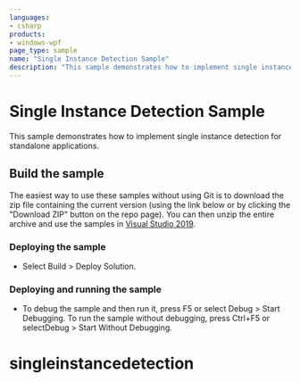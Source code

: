 ```yaml
---
languages:
- csharp
products:
- windows-wpf
page_type: sample
name: "Single Instance Detection Sample"        
description: "This sample demonstrates how to implement single instance detection for standalone applications."
---
```


# Single Instance Detection Sample
This sample demonstrates how to implement single instance detection for standalone applications.

## Build the sample
The easiest way to use these samples without using Git is to download the zip file containing the current version (using the link below or by clicking the "Download ZIP" button on the repo page). You can then unzip the entire archive and use the samples in [Visual Studio 2019](https://www.visualstudio.com/wpf-vs).

### Deploying the sample
- Select Build > Deploy Solution. 

### Deploying and running the sample
- To debug the sample and then run it, press F5 or select Debug >  Start Debugging. To run the sample without debugging, press Ctrl+F5 or selectDebug > Start Without Debugging. 


# singleinstancedetection
